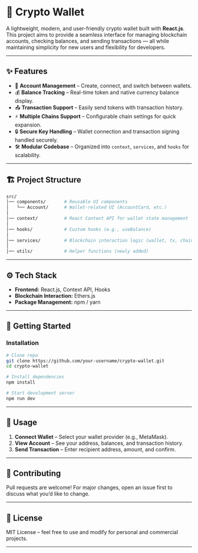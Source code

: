 # 🚀 Crypto Wallet

A lightweight, modern, and user-friendly crypto wallet built with **React.js**.
This project aims to provide a seamless interface for managing blockchain accounts, checking balances, and sending transactions — all while maintaining simplicity for new users and flexibility for developers.

---

## ✨ Features

* 🔑 **Account Management** – Create, connect, and switch between wallets.
* 💰 **Balance Tracking** – Real-time token and native currency balance display.
* 📤 **Transaction Support** – Easily send tokens with transaction history.
* ⚡ **Multiple Chains Support** – Configurable chain settings for quick expansion.
* 🔒 **Secure Key Handling** – Wallet connection and transaction signing handled securely.
* 🛠️ **Modular Codebase** – Organized into `context`, `services`, and `hooks` for scalability.

---

## 🏗️ Project Structure

```bash
src/
│── components/       # Reusable UI components
│   └── Account/      # Wallet-related UI (AccountCard, etc.)
│
│── context/          # React Context API for wallet state management
│
│── hooks/            # Custom hooks (e.g., useBalance)
│
│── services/         # Blockchain interaction logic (wallet, tx, chain config)
│
│── utils/            # Helper functions (newly added)
```

---

## ⚙️ Tech Stack

* **Frontend:** React.js, Context API, Hooks
* **Blockchain Interaction:** Ethers.js
* **Package Management:** npm / yarn

---

## 🚀 Getting Started
### Installation

```bash
# Clone repo
git clone https://github.com/your-username/crypto-wallet.git
cd crypto-wallet

# Install dependencies
npm install

# Start development server
npm run dev
```

---

## 🔗 Usage

1. **Connect Wallet** – Select your wallet provider (e.g., MetaMask).
2. **View Account** – See your address, balances, and transaction history.
3. **Send Transaction** – Enter recipient address, amount, and confirm.

---

## 🤝 Contributing

Pull requests are welcome! For major changes, open an issue first to discuss what you’d like to change.

---

## 📜 License

MIT License – feel free to use and modify for personal and commercial projects.

---

